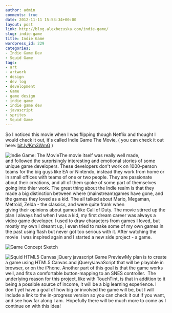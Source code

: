 ```yaml
---
author: admin
comments: true
date: 2012-11-11 15:53:34+00:00
layout: post
link: http://blog.alexbezuska.com/indie-game/
slug: indie-game
title: Indie Game
wordpress_id: 229
categories:
- Indie Game Dev
- Squid Game
tags:
- art
- artwork
- design
- dev log
- development
- Game
- game design
- indie game
- indie game dev
- javascript
- sprites
- Squid Game
---
```


So I noticed this movie when I was flipping though Netflix and thought I would check it out, it's called Indie Game The Movie, ( you can check it out here: [bit.ly/Km3WmG](http://bit.ly/Km3WmG) )

![Indie Game: The Movie](/images/2012/11/indiegamethemovie_titlescreen_byindiegamethemovie.jpg)The movie itself was really well made, and followed the surprisingly interesting and emotional stories of some unique game developers. These developers don't work on 1000-person teams for the big guys like EA or Nintendo, instead they work from home or in small offices with teams of one or two people. They are passionate about their creations, and all of them spoke of some part of themselves going into thier work. The great thing about the Indie realm is that they made a big distinction between where (mainstream)games have gone, and the games they loved as a kid. The all talked about Mario, Megaman, Metroid, Zelda - the classics, and were quite frank when giving their opinions about games like Call of Duty. The movie stirred up the plan I always had when I was a kid, my first dream career was always a video game developer. I used to draw characters from games I loved, but mostly my own I dreamt up, I even tried to make some of my own games in the past using flash but never got too serious with it. After watching the movie  I was inspired again and I started a new side project - a game.

![Game Concept Sketch](/images/2012/11/game-sketches.jpg)

![Squid  HTML5 Canvas jQuery javascript Game Preview](/images/2012/11/squid-preview.png)My plan is to create a game using HTML5 Canvas and jQuery/JavaScript that will be playable in browser, or on the iPhone. Another part of this goal is that the game works well, and fits a comfortable button-mapping to an SNES controller.  The underlying reason for this project, like with TouchTint, is that in addition to it being a possible source of income, it will be a big learning experience. I don't yet have a goal of how big or involved the game will be, but I will include a link to the in-progress version so you can check it out if you want, and see how far along I am.  Hopefully there will be much more to come as I continue on with this idea!
